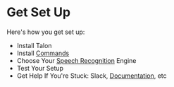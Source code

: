 # Get Set Up

Here's how you get set up:

- Install Talon
- Install [Commands](install-commands.md)
- Choose Your [Speech Recognition](install-speech.md) Engine
- Test Your Setup
- Get Help If You're Stuck: Slack, [Documentation](../help/links.md), etc
